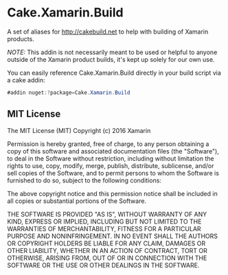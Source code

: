 # Cake.Xamarin.Build
A set of aliases for http://cakebuild.net to help with building of Xamarin products.

*NOTE:* This addin is not necessarily meant to be used or helpful to anyone outside of the Xamarin product builds, it's kept up solely for our own use.

You can easily reference Cake.Xamarin.Build directly in your build script via a cake addin:

```csharp
#addin nuget:?package=Cake.Xamarin.Build
```



## MIT License

The MIT License (MIT)
Copyright (c) 2016 Xamarin

Permission is hereby granted, free of charge, to any person obtaining a copy of this software and associated documentation files (the "Software"), to deal in the Software without restriction, including without limitation the rights to use, copy, modify, merge, publish, distribute, sublicense, and/or sell copies of the Software, and to permit persons to whom the Software is furnished to do so, subject to the following conditions:

The above copyright notice and this permission notice shall be included in all copies or substantial portions of the Software.

THE SOFTWARE IS PROVIDED "AS IS", WITHOUT WARRANTY OF ANY KIND, EXPRESS OR IMPLIED, INCLUDING BUT NOT LIMITED TO THE WARRANTIES OF MERCHANTABILITY, FITNESS FOR A PARTICULAR PURPOSE AND NONINFRINGEMENT. IN NO EVENT SHALL THE AUTHORS OR COPYRIGHT HOLDERS BE LIABLE FOR ANY CLAIM, DAMAGES OR OTHER LIABILITY, WHETHER IN AN ACTION OF CONTRACT, TORT OR OTHERWISE, ARISING FROM, OUT OF OR IN CONNECTION WITH THE SOFTWARE OR THE USE OR OTHER DEALINGS IN THE SOFTWARE.
